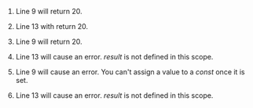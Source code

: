 1) Line 9 will return 20. 

2) Line 13 with return 20. 
   
3) Line 9 will return 20. 
   
4) Line 13 will cause an error. *result* is not defined in this scope.
   
5) Line 9 will cause an error. You can't assign a value to a *const* once it is set.
   
6) Line 13 will cause an error. *result* is not defined in this scope.